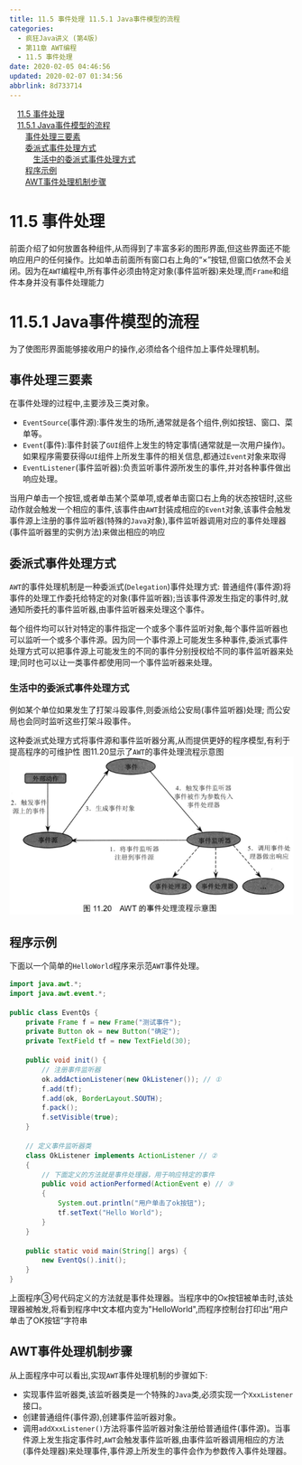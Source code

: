 ```yaml
---
title: 11.5 事件处理 11.5.1 Java事件模型的流程
categories: 
  - 疯狂Java讲义 (第4版)
  - 第11章 AWT编程
  - 11.5 事件处理
date: 2020-02-05 04:46:56
updated: 2020-02-07 01:34:56
abbrlink: 8d733714
---
```

<div id='my_toc'><a href="/JavaReadingNotes/8d733714/#11-5-事件处理" class="header_1">11.5 事件处理</a>&nbsp;<br><a href="/JavaReadingNotes/8d733714/#11-5-1-Java事件模型的流程" class="header_1">11.5.1 Java事件模型的流程</a>&nbsp;<br><a href="/JavaReadingNotes/8d733714/#事件处理三要素" class="header_2">事件处理三要素</a>&nbsp;<br><a href="/JavaReadingNotes/8d733714/#委派式事件处理方式" class="header_2">委派式事件处理方式</a>&nbsp;<br><a href="/JavaReadingNotes/8d733714/#生活中的委派式事件处理方式" class="header_3">生活中的委派式事件处理方式</a>&nbsp;<br><a href="/JavaReadingNotes/8d733714/#程序示例" class="header_2">程序示例</a>&nbsp;<br><a href="/JavaReadingNotes/8d733714/#AWT事件处理机制步骤" class="header_2">AWT事件处理机制步骤</a>&nbsp;<br></div>
<style>.header_1{margin-left: 1em;}.header_2{margin-left: 2em;}.header_3{margin-left: 3em;}.header_4{margin-left: 4em;}.header_5{margin-left: 5em;}.header_6{margin-left: 6em;}</style>
<!--more-->
<script>if (navigator.platform.search('arm')==-1){document.getElementById('my_toc').style.display = 'none';}var e,p = document.getElementsByTagName('p');while (p.length>0) {e = p[0];e.parentElement.removeChild(e);}</script>

<!--end-->
# 11.5 事件处理
前面介绍了如何放置各种组件,从而得到了丰富多彩的图形界面,但这些界面还不能响应用户的任何操作。比如单击前面所有窗口右上角的“×”按钮,但窗口依然不会关闭。因为在`AWT`编程中,所有事件必须由特定对象(事件监听器)来处理,而`Frame`和组件本身并没有事件处理能力
# 11.5.1 Java事件模型的流程
为了使图形界面能够接收用户的操作,必须给各个组件加上事件处理机制。

## 事件处理三要素
在事件处理的过程中,主要涉及三类对象。
- `EventSource`(事件源):事件发生的场所,通常就是各个组件,例如按钮、窗口、菜单等。
- `Event`(事件):事件封装了`GUI`组件上发生的特定事情(通常就是一次用户操作)。如果程序需要获得`GUI`组件上所发生事件的相关信息,都通过`Event`对象来取得
- `EventListener`(事件监听器):负责监听事件源所发生的事件,并对各种事件做出响应处理。

当用户单击一个按钮,或者单击某个菜单项,或者单击窗口右上角的状态按钮时,这些动作就会触发一个相应的事件,该事件由`AWT`封装成相应的`Event`对象,该事件会触发事件源上注册的事件监听器(特殊的`Java`对象),事件监听器调用对应的事件处理器(事件监听器里的实例方法)来做出相应的响应
## 委派式事件处理方式
`AWT`的事件处理机制是一种委派式(`Delegation`)事件处理方式:
普通组件(事件源)将事件的处理工作委托给特定的对象(事件监听器);当该事件源发生指定的事件时,就通知所委托的事件监听器,由事件监听器来处理这个事件。

每个组件均可以针对特定的事件指定一个或多个事件监听对象,每个事件监听器也可以监听一个或多个事件源。因为同一个事件源上可能发生多种事件,委派式事件处理方式可以把事件源上可能发生的不同的事件分别授权给不同的事件监听器来处理;同时也可以让一类事件都使用同一个事件监听器来处理。
### 生活中的委派式事件处理方式
例如某个单位如果发生了打架斗殴事件,则委派给公安局(事件监听器)处理;
而公安局也会同时监听这些打架斗殴事件。

这种委派式处理方式将事件源和事件监听器分离,从而提供更妤的程序模型,有利于提高程序的可维护性
图11.20显示了`AWT`的事件处理流程示意图
![这里有一张图片](https://raw.githubusercontent.com/lanlan2017/images/master/CrazyJavaHandout4/Chapter11/11.5.1/1.png)
## 程序示例
下面以一个简单的`HelloWorld`程序来示范`AWT`事件处理。
```java
import java.awt.*;
import java.awt.event.*;

public class EventQs {
    private Frame f = new Frame("测试事件");
    private Button ok = new Button("确定");
    private TextField tf = new TextField(30);

    public void init() {
        // 注册事件监听器
        ok.addActionListener(new OkListener()); // ①
        f.add(tf);
        f.add(ok, BorderLayout.SOUTH);
        f.pack();
        f.setVisible(true);
    }

    // 定义事件监听器类
    class OkListener implements ActionListener // ②
    {
        // 下面定义的方法就是事件处理器，用于响应特定的事件
        public void actionPerformed(ActionEvent e) // ③
        {
            System.out.println("用户单击了ok按钮");
            tf.setText("Hello World");
        }
    }

    public static void main(String[] args) {
        new EventQs().init();
    }
}
```
上面程序③号代码定义的方法就是事件处理器。当程序中的Oκ按钮被单击时,该处理器被触发,将看到程序中t文本框内变为"HelloWorld",而程序控制台打印出“用户单击了OK按钮”字符串
## AWT事件处理机制步骤
从上面程序中可以看出,实现`AWT`事件处理机制的步骤如下:
- 实现事件监听器类,该监听器类是一个特殊的`Java`类,必须实现一个`XxxListener`接口。
- 创建普通组件(事件源),创建事件监听器对象。
- 调用`addXxxListener()`方法将事件监听器对象注册给普通组件(事件源)。当事件源上发生指定事件时,`AWT`会触发事件监听器,由事件监听器调用相应的方法(事件处理器)来处理事件,事件源上所发生的事件会作为参数传入事件处理器。

<!-- CrazyJavaHandout4/Chapter11/11.5.1/ -->
